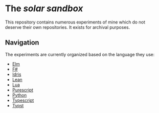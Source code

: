 # The _solar sandbox_

This repository contains numerous experiments of mine which do not deserve their own repositories. It exists for archival purposes.

## Navigation

The experiments are currently organized based on the language they use:

- [Elm](./elm/)
- [F#](./fsharp/)
- [Idris](./idris/)
- [Lean](./lean/)
- [Lua](./lua/)
- [Purescript](./purescript/)
- [Python](./python/)
- [Typescript](./typescript/)
- [Typst](./typst/)

